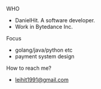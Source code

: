 
WHO
* DanielHit. A software developer. 
* Work in Bytedance Inc. 

Focus
* golang/java/python etc
* payment system design

How to reach me?
* leihit1991@gmail.com

